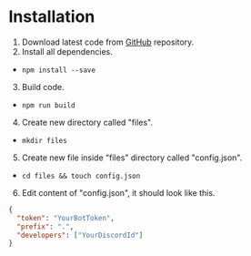 # Installation
1. Download latest code from <a href="https://github.com/Nimplex/Luke">GitHub</a> repository.
2. Install all dependencies.
  * ```npm install --save```
3. Build code.
  * ```npm run build```
4. Create new directory called "files".
  * ```mkdir files```
5. Create new file inside "files" directory called "config.json".
  * ```cd files && touch config.json```
6. Edit content of "config.json", it should look like this.
```json
{
  "token": "YourBotToken",
  "prefix": ".",
  "developers": ["YourDiscordId"]
}
```